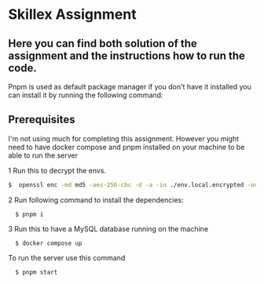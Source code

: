 # Skillex Assignment

## Here you can find both solution of the assignment and the instructions how to run the code.
Pnpm is used as default package manager if you don't have it installed you can install it by running the following command:

## Prerequisites
I'm not using much for completing this assignment. However you might need to have docker compose and pnpm installed on your machine to be able to run the server

1 Run this to decrypt the envs.
```bash
$  openssl enc -md md5 -aes-256-cbc -d -a -in ./env.local.encrypted -out ./.env.local -k "YOUR_SUPER_SECRET_PASSWORD_FOR_LOCAL"
```

2 Run following command to install the dependencies:
```
  $ pnpm i
```

3 Run this to have a MySQL database running on the machine
```
  $ docker compose up
```

To run the server use this command
```
  $ pnpm start
```
